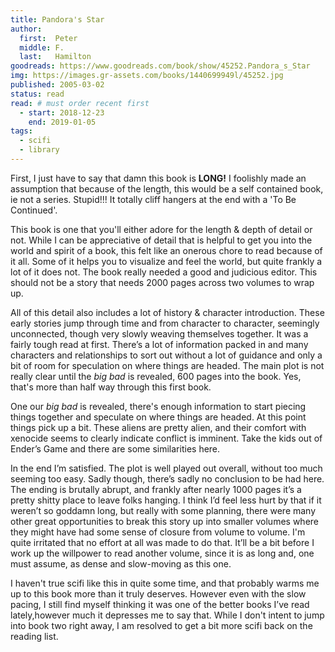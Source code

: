 ```yaml
---
title: Pandora's Star
author: 
  first:  Peter
  middle: F.
  last:   Hamilton
goodreads: https://www.goodreads.com/book/show/45252.Pandora_s_Star
img: https://images.gr-assets.com/books/1440699949l/45252.jpg
published: 2005-03-02
status: read
read: # must order recent first
  - start: 2018-12-23
    end: 2019-01-05
tags: 
  - scifi
  - library
---
```



First, I just have to say that damn this book is __LONG!__  I foolishly made an assumption that because of the length, this would be a self contained book, ie not a series. Stupid!!! It totally cliff hangers at the end with a 'To Be Continued'.

This book is one that you'll either adore for the length & depth of detail or not. While I can be appreciative of detail that is helpful to get you into the world and spirit of a book, this felt like an onerous chore to read because of it all. Some of it helps you to visualize and feel the world, but quite frankly a lot of it does not. The book really needed a good and judicious editor. This should not be a story that needs 2000 pages across two volumes to wrap up.

All of this detail also includes a lot of history & character introduction. These early stories jump through time and from character to character, seemingly unconnected, though very slowly weaving themselves together. It was a fairly tough read at first. There’s a lot of information packed in and many characters and relationships to sort out without a lot of guidance and only a bit of room for speculation on where things are headed. The main plot is not really clear until the *big bad* is revealed, 600 pages into the book. Yes, that's more than half way through this first book. 

One our *big bad* is revealed, there's enough information to start piecing things together and speculate on where things are headed. At this point things pick up a bit. These aliens are pretty alien, and their comfort with xenocide seems to clearly indicate conflict is imminent. Take the kids out of Ender’s Game and there are some similarities here. 

In the end I’m satisfied. The plot is well played out overall, without too much seeming too easy. Sadly though, there’s sadly no conclusion to be had here. The ending is brutally abrupt, and frankly after nearly 1000 pages it’s a pretty shitty place to leave folks hanging. I think I’d feel less hurt by that if it weren’t so goddamn long, but really with some planning, there were many other great opportunities to break this story up into smaller volumes where they might have had some sense of closure from volume to volume. I'm quite irritated that no effort at all was made to do that. It’ll be a bit before I work up the willpower to read another volume, since it is as long and, one must assume, as dense and slow-moving as this one. 

I haven't true scifi like this in quite some time, and that probably warms me up to this book more than it truly deserves. However even with the slow pacing, I still find myself thinking it was one of the better books I’ve read lately,however much it depresses me to say that. While I don't intent to jump into book two right away, I am resolved to get a bit more scifi back on the reading list.